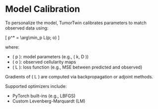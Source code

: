 
# Model Calibration

To personalize the model, TumorTwin calibrates parameters to match observed data using:

\[
p^* = \arg\min_p L(p; o)
\]

where:
- \( p \): model parameters (e.g., \( k, D \))
- \( o \): observed cellularity maps
- \( L \): loss function (e.g., MSE between predicted and observed)

Gradients of \( L \) are computed via backpropagation or adjoint methods.

Supported optimizers include:
- PyTorch built-ins (e.g., LBFGS)
- Custom Levenberg-Marquardt (LM)
    